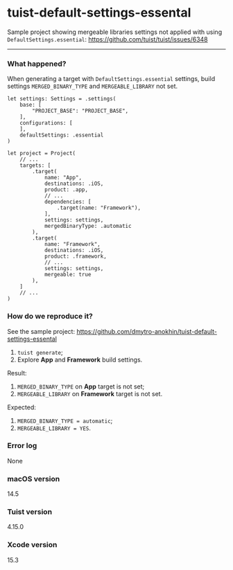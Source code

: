 # tuist-default-settings-essental
Sample project showing mergeable libraries settings not applied with using `DefaultSettings.essential`: https://github.com/tuist/tuist/issues/6348

--- 

### What happened?

When generating a target with `DefaultSettings.essential` settings, build settings `MERGED_BINARY_TYPE` and `MERGEABLE_LIBRARY` not set.

```
let settings: Settings = .settings(
    base: [
        "PROJECT_BASE": "PROJECT_BASE",
    ],
    configurations: [
    ],
    defaultSettings: .essential
)

let project = Project(
    // ...
    targets: [
        .target(
            name: "App",
            destinations: .iOS,
            product: .app,
            // ...
            dependencies: [
                .target(name: "Framework"),
            ],
            settings: settings,
            mergedBinaryType: .automatic
        ),
        .target(
            name: "Framework",
            destinations: .iOS,
            product: .framework,
            // ...
            settings: settings,
            mergeable: true
        ),
    ]
    // ...
)
```

### How do we reproduce it?

See the sample project: https://github.com/dmytro-anokhin/tuist-default-settings-essental

1. `tuist generate`;
2. Explore **App** and **Framework** build settings.

Result:

1. `MERGED_BINARY_TYPE` on **App** target is not set;
2. `MERGEABLE_LIBRARY` on **Framework** target is not set.

Expected:

1. `MERGED_BINARY_TYPE = automatic`;
2. `MERGEABLE_LIBRARY = YES`.

### Error log

None

### macOS version

14.5

### Tuist version

4.15.0

### Xcode version

15.3
